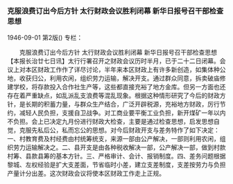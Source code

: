 ### 克服浪费订出今后方针  太行财政会议胜利闭幕  新华日报号召干部检查思想

1946-09-01
第2版()
专栏：

　　克服浪费订出今后方针
    太行财政会议胜利闭幕
    新华日报号召干部检查思想
    【本报长治廿七日讯】太行行署召开之财政会议历时半月，已于二十二日闭幕。会议上对本区财政工作作了详尽讨论，半年来本区财政上有许多新创造，如集体种公地，收获归公，利用农闲，组织劳力运输，解决开支。通过群众同意，拆卖破庙修建学校，将存款投入合作社生产等，这些都直接充裕了地方金库。但另一方面也还存在着严重缺点，如乱派乱支浪费等混乱现象。根据这种情形研究了今后的财政方针，是长期的积蓄力量，与群众生产结合，广泛开辟税源，充裕地方财政，厉行节约，减轻人民负担，支援自卫战争。对工商业要平衡工业负担，新开煤矿一年以内不负担。会上已决定九月份进行财政大检查，主要是通过检查思想，启发思想自觉，克服先私后公，私而忘公的思想。对今后财政开支与差务特作了如下决定：一、村教育费及村经费由村统筹统支，来源一部由公产解决，一部则利用农闲，组织劳力运输解决之。二、县开支是由各种税收解决一部，公产解决一部，做到村款村筹、县款县筹的基本方针。三、严格审计、会计、报销制度。四、差务问题根据黎城、左权经验是扩大支差面，节省临时小差，建立支差制度，支差按劳力与负担产量计分出差。这次财政会议将使本区财政工作走上正规。
